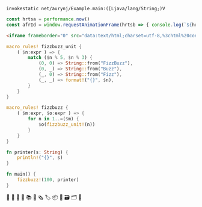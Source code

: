 ```jasmin
invokestatic net/aurynj/Example.main:([Ljava/lang/String;)V
```

```typescript
const hrtsa = performance.now()
const afrId = window.requestAnimationFrame(hrtsb => { console.log(`${hrtsa} ${hrtsb}`) })
```

```html
<iframe frameborder="0" src="data:text/html;charset=utf-8,%3chtml%20contenteditable%3e"></iframe>
```

```rust
macro_rules! fizzbuzz_unit {
    ( $n:expr ) => {
        match ($n % 5, $n % 3) {
            (0, 0) => String::from("FizzBuzz"),
            (0, _) => String::from("Buzz"),
            (_, 0) => String::from("Fizz"),
            (_, _) => format!("{}", $n),
        }
    }
}

macro_rules! fizzbuzz {
    ( $m:expr, $o:expr ) => {
        for n in 1..=($m) {
            $o(fizzbuzz_unit!(n))
        }
    }
}

fn printer(s: String) {
    println!("{}", s)
}

fn main() {
    fizzbuzz!(100, printer)
}
```

:bookmark: :memo: :pushpin: :book: :books: :newspaper: :newspaper_roll: :label: :package: :gift: :card_file_box: :card_index_dividers: :card_index:
